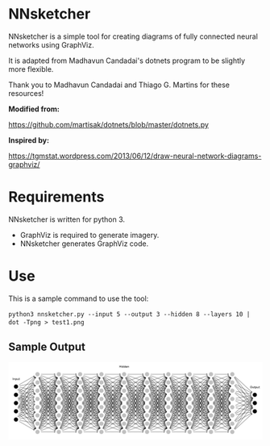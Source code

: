 # NNsketcher

NNsketcher is a simple tool for creating diagrams of fully connected neural networks using GraphViz.

It is adapted from Madhavun Candadai's dotnets program to be slightly more flexible.

Thank you to Madhavun Candadai and Thiago G. Martins for these resources!

**Modified from:**

https://github.com/martisak/dotnets/blob/master/dotnets.py

**Inspired by:**

https://tgmstat.wordpress.com/2013/06/12/draw-neural-network-diagrams-graphviz/


# Requirements
NNsketcher is written for python 3.
* GraphViz is required to generate imagery.
* NNsketcher generates GraphViz code.


# Use

This is a sample command to use the tool:

    python3 nnsketcher.py --input 5 --output 3 --hidden 8 --layers 10 | dot -Tpng > test1.png

## Sample Output

![Sample Output](test1.png?raw=true "Sample Output")
